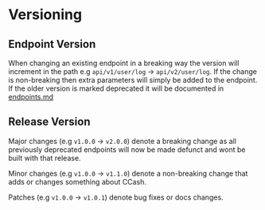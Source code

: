 # Versioning

## Endpoint Version
When changing an existing endpoint in a breaking way the version will increment in the path e.g `api/v1/user/log` -> `api/v2/user/log`. If the change is non-breaking then extra parameters will simply be added to the endpoint. If the older version is marked deprecated it will be documented in [endpoints.md](connected_services/how_to/endpoints.md)

## Release Version

Major changes (e.g `v1.0.0` -> `v2.0.0`) denote a breaking change as all previously deprecated endpoints will now be made defunct and wont be built with that release. 

Minor changes (e.g `v1.0.0` -> `v1.1.0`) denote a non-breaking change that adds or changes something about CCash.

Patches (e.g `v1.0.0` -> `v1.0.1`) denote bug fixes or docs changes.

